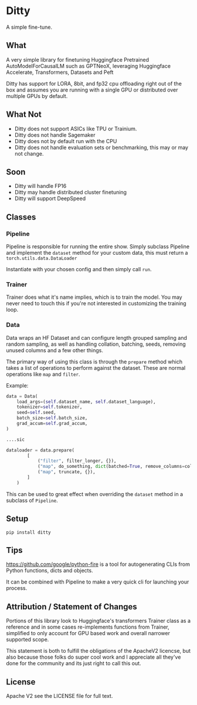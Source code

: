 # Ditty

A simple fine-tune.

## What
A very simple library for finetuning Huggingface Pretrained AutoModelForCausalLM such as GPTNeoX, leveraging Huggingface Accelerate, Transformers, Datasets and Peft

Ditty has support for LORA, 8bit, and fp32 cpu offloading right out of the box and assumes you are running with a single GPU or distributed over multiple GPUs by default.

## What Not
- Ditty does not support ASICs like TPU or Trainium.
- Ditty does not handle Sagemaker
- Ditty does not by default run with the CPU
- Ditty does not handle evaluation sets or benchmarking, this may or may not change.

## Soon
- Ditty will handle FP16
- Ditty may handle distributed cluster finetuning
- Ditty will support DeepSpeed

## Classes

### Pipeline

Pipeline is responsible for running the entire show. Simply subclass Pipeline and implement the `dataset` method for your custom data, this must return a `torch.utils.data.DataLoader`

Instantiate with your chosen config and then simply call `run`.

### Trainer

Trainer does what it's name implies, which is to train the model. You may never need to touch this if you're not interested in customizing the training loop.

### Data

Data wraps an HF Dataset and can configure length grouped sampling and random sampling, as well as handling collation, batching, seeds, removing unused columns and a few other things.

The primary way of using this class is through the `prepare` method which takes a list of operations to perform against the dataset. These are normal operations like `map` and `filter`.

Example:
```python
data = Data(
    load_args=(self.dataset_name, self.dataset_language),
    tokenizer=self.tokenizer,
    seed=self.seed,
    batch_size=self.batch_size,
    grad_accum=self.grad_accum,
)

....sic

dataloader = data.prepare(
        [
            ("filter", filter_longer, {}),
            ("map", do_something, dict(batched=True, remove_columns=columns)), 
            ("map", truncate, {}),
        ]
    )
```

This can be used to great effect when overriding the `dataset` method in a subclass of `Pipeline`.

## Setup

```
pip install ditty
```


## Tips

https://github.com/google/python-fire is a tool for autogenerating CLIs from Python functions, dicts and objects.

It can be combined with Pipeline to make a very quick cli for launching your process.

## Attribution / Statement of Changes

Portions of this library look to Huggingface's transformers Trainer class as a reference and in some cases re-implements functions from Trainer, simplified to only account for GPU based work and overall narrower supported scope.

This statement is both to fulfill the obligations of the ApacheV2 licencse, but also because those folks do super cool work and I appreciate all they've done for the community and its just right to call this out.

## License

Apache V2 see the LICENSE file for full text.